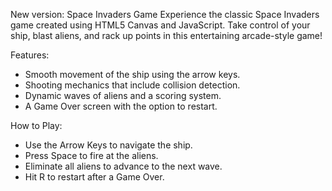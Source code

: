 New version:
Space Invaders Game
Experience the classic Space Invaders game created using HTML5 Canvas and JavaScript. Take control of your ship, blast aliens, and rack up points in this entertaining arcade-style game!

Features:
- Smooth movement of the ship using the arrow keys.
- Shooting mechanics that include collision detection.
- Dynamic waves of aliens and a scoring system.
- A Game Over screen with the option to restart.

How to Play:
- Use the Arrow Keys to navigate the ship.
- Press Space to fire at the aliens.
- Eliminate all aliens to advance to the next wave.
- Hit R to restart after a Game Over.
